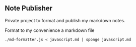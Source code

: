 ## Note Publisher


Private project to format and publish my markdown notes.  

Format to my convenience a markdown file
 
```
./md-formatter.js < javascript.md | sponge javascript.md
```
